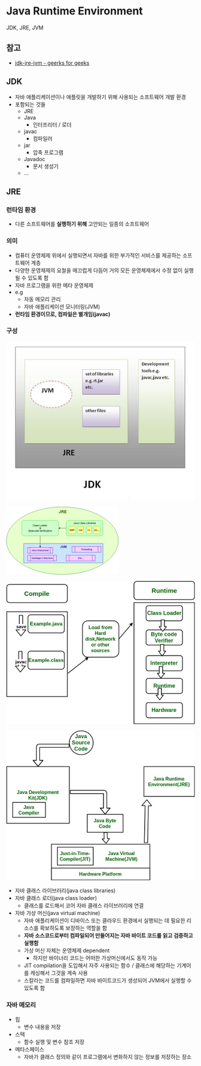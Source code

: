 # Java Runtime Environment

JDK, JRE, JVM

## 참고

- [jdk-jre-jvm - geerks for geeks](https://www.geeksforgeeks.org/differences-jdk-jre-jvm/)

## JDK

- 자바 애플리케이션이나 애플릿을 개발하기 위해 사용되는 소프트웨어 개발 환경
- 포함되는 것들
  - JRE
  - Java
    - 인터프리터 / 로더
  - javac
    - 컴파일러
  - jar
    - 압축 프로그램
  - Javadoc
    - 문서 생성기
  - ...

## JRE

### 런타임 환경

- 다른 소프트웨어를 **실행하기 위해** 고안되는 일종의 소프트웨어

### 의미

- 컴퓨터 운영체제 위에서 실행되면서 자바를 위한 부가적인 서비스를 제공하는 소프트웨어 계층
- 다양한 운영체제의 요철을 매끄럽게 다듬어 거의 모든 운영체제에서 수정 없이 실행될 수 있도록 함
- 자바 프로그램을 위한 메타 운영체제
- e.g
  - 자동 메모리 관리
  - 자바 애플리케이션 모니터링(JVM)
- **런타임 환경이므로, 컴파일은 별개임(javac)**

### 구성

![](./images/jdk_jre_jvm.jpg)

![](./images/java_runtime_environment.jpg)

![](./images/jdk_jre_jvm2.jpg)

![](./images/jdk_jre_jvm3.jpg)

- 자바 클래스 라이브러리(java class libraries)
- 자바 클래스 로더(java class loader)
  - 클래스를 로드해서 코어 자바 클래스 라이브러리에 연결
- 자바 가상 머신(java virtual machine)
  - 자바 애플리케이션이 디바이스 또는 클라우드 환경에서 실행되는 데 필요한 리소스를 확보하도록 보장하는 역할을 함
  - **자바 소스코드로부터 컴파일되어 만들어지는 자바 바이트 코드를 읽고 검증하고 실행함**
  - 가상 머신 자체는 운영체제 dependent
    - 하지만 바이너리 코드는 어떠한 가상머신에서도 동작 가능
  - JIT compilation을 도입해서 자주 사용되는 함수 / 클래스에 해당하는 기계어를 캐싱해서 그것을 계속 사용
  - 스칼라는 코드를 컴파일하면 자바 바이트코드가 생성되어 JVM에서 실행할 수 있도록 함

### 자바 메모리

- 힙
  - 변수 내용을 저장
- 스택
  - 함수 실행 및 변수 참조 저장
- 메타스페이스
  - 자바가 클래스 정의와 같이 프로그램에서 변화하지 않는 정보를 저장하는 장소
